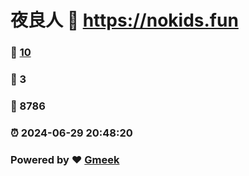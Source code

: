 # 夜良人 :link: https://nokids.fun 
### :page_facing_up: [10](https://nokids.fun/tag.html) 
### :speech_balloon: 3 
### :hibiscus: 8786 
### :alarm_clock: 2024-06-29 20:48:20 
### Powered by :heart: [Gmeek](https://github.com/Meekdai/Gmeek)
